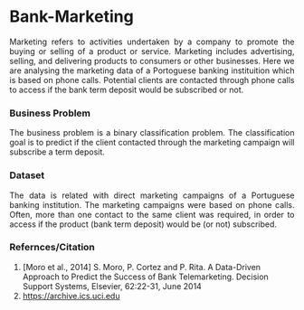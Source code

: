 # Bank-Marketing
<p align="justify"> Marketing refers to activities undertaken by a company to promote the buying or selling of a product or service.
Marketing includes advertising, selling, and delivering products to consumers or other businesses. 
Here we are analysing the marketing data of a Portoguese banking instituition which is based on phone calls. 
Potential clients are contacted through phone calls to access if the bank term deposit would be subscribed or not.</p>

### Business Problem
<p align="justify"> The business problem is a binary classification problem. The classification goal is to predict if the client
contacted through the marketing campaign will subscribe a term deposit. </p><p align="justify"> 

### Dataset
<p align="justify"> The data is related with direct marketing campaigns of a Portuguese banking institution. The marketing campaigns were based on
phone calls. Often, more than one contact to the same client was required, in order to access if the product (bank term deposit)
would be (or not) subscribed. </p>

### Refernces/Citation
1. [Moro et al., 2014] S. Moro, P. Cortez and P. Rita. A Data-Driven Approach to Predict the Success of Bank Telemarketing.
Decision Support Systems, Elsevier, 62:22-31, June 2014
2. https://archive.ics.uci.edu
